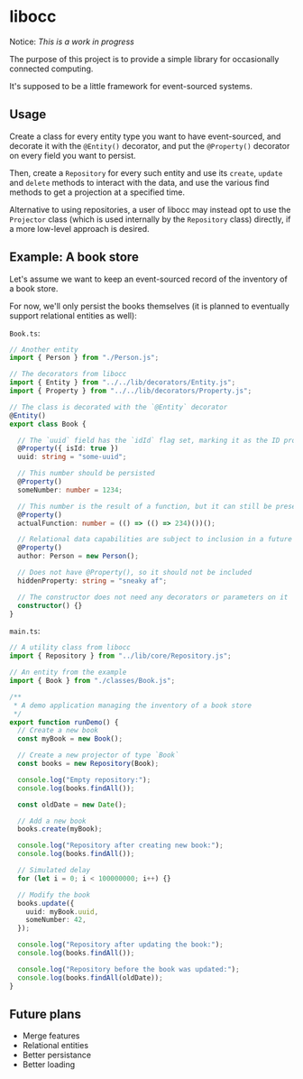 # libocc

Notice: _This is a work in progress_

The purpose of this project is to provide a simple library for occasionally connected computing.

It's supposed to be a little framework for event-sourced systems. <!--  and aid in command-query separation (CQS). -->

## Usage

Create a class for every entity type you want to have event-sourced, and decorate it with the `@Entity()` decorator, and put the `@Property()` decorator on every field you want to persist.

Then, create a `Repository` for every such entity and use its `create`, `update` and `delete` methods to interact with the data, and use the various find methods to get a projection at a specified time.

Alternative to using repositories, a user of libocc may instead opt to use the `Projector` class (which is used internally by the `Repository` class) directly, if a more low-level approach is desired.

## Example: A book store

Let's assume we want to keep an event-sourced record of the inventory of a book store.

For now, we'll only persist the books themselves (it is planned to eventually support relational entities as well):

`Book.ts`:

```TypeScript
// Another entity
import { Person } from "./Person.js";

// The decorators from libocc
import { Entity } from "../../lib/decorators/Entity.js";
import { Property } from "../../lib/decorators/Property.js";

// The class is decorated with the `@Entity` decorator
@Entity()
export class Book {

  // The `uuid` field has the `idId` flag set, marking it as the ID property
  @Property({ isId: true })
  uuid: string = "some-uuid";

  // This number should be persisted
  @Property()
  someNumber: number = 1234;

  // This number is the result of a function, but it can still be preserved
  @Property()
  actualFunction: number = (() => (() => 234)())();

  // Relational data capabilities are subject to inclusion in a future version of libocc
  @Property()
  author: Person = new Person();

  // Does not have @Property(), so it should not be included
  hiddenProperty: string = "sneaky af";

  // The constructor does not need any decorators or parameters on it
  constructor() {}
}
```

`main.ts`:

```TypeScript
// A utility class from libocc
import { Repository } from "../lib/core/Repository.js";

// An entity from the example
import { Book } from "./classes/Book.js";

/**
 * A demo application managing the inventory of a book store
 */
export function runDemo() {
  // Create a new book
  const myBook = new Book();

  // Create a new projector of type `Book`
  const books = new Repository(Book);

  console.log("Empty repository:");
  console.log(books.findAll());

  const oldDate = new Date();

  // Add a new book
  books.create(myBook);

  console.log("Repository after creating new book:");
  console.log(books.findAll());

  // Simulated delay
  for (let i = 0; i < 100000000; i++) {}

  // Modify the book
  books.update({
    uuid: myBook.uuid,
    someNumber: 42,
  });

  console.log("Repository after updating the book:");
  console.log(books.findAll());

  console.log("Repository before the book was updated:");
  console.log(books.findAll(oldDate));
}
```

## Future plans

- Merge features
- Relational entities
- Better persistance
- Better loading
